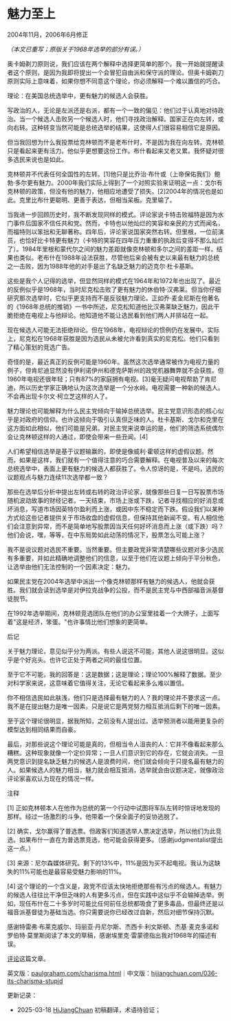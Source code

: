



# 魅力至上

2004年11月，2006年6月修正

*（本文已重写；原版关于1968年选举的部分有误。）*

奥卡姆剃刀原则说，我们应该在两个解释中选择更简单的那个。我一开始就提醒读者这个原则，是因为我即将提出一个会冒犯自由派和保守派的理论。但奥卡姆剃刀原则实际上意味着，如果你想不同意这个理论，你必须解释一个难以置信的巧合。

理论：在美国总统选举中，更有魅力的候选人会获胜。

写政治的人，无论是左派还是右派，都有一个一致的偏见：他们过于认真地对待政治。当一个候选人击败另一个候选人时，他们寻找政治解释。国家正在向左转，或向右转。这种转变当然可能是总统选举的结果，这使得人们很容易相信它是原因。

但当我回想为什么我投票给克林顿而不是老布什时，不是因为我在向左转。克林顿只是看起来更有活力。他似乎更想要这份工作。布什看起来又老又累。我怀疑对很多选民来说也是如此。

克林顿并不代表任何全国性的左转。[1]他只是比乔治·布什或（上帝保佑我们）鲍勃·多尔更有魅力。2000年我们实际上得到了一个对照实验来证明这一点：戈尔有克林顿的政策，但没有他的魅力，他相应地遭受了损失。[2]2004年的情况也是如此。克里比布什更聪明、更善于表达，但相当呆板。克里输了。

当我进一步回顾历史时，我不断发现同样的模式。评论家说卡特击败福特是因为水门事件后国家不信任共和党。然而，卡特也以他灿烂的笑容和亲民的方式而闻名，而福特则以笨拙和无聊著称。四年后，评论家说国家突然右转。但里根，一位前演员，也恰好比卡特更有魅力（卡特的笑容在四年压力重重的执政后变得不那么灿烂了）。1984年里根和蒙代尔之间的魅力差距就像克林顿和多尔之间的差距一样，结果也类似。老布什在1988年设法获胜，尽管他后来会被有史以来最有魅力的总统之一击败，因为1988年他的对手是出了名缺乏魅力的迈克尔·杜卡基斯。

这些是我个人记得的选举，但显然同样的模式在1964年和1972年也出现了。最近的反例似乎是1968年，当时尼克松击败了更有魅力的休伯特·汉弗莱。但当你仔细研究那次选举时，它似乎更支持而不是反驳魅力理论。正如乔·麦金尼斯在他著名的《1968年总统的推销》一书中所述，尼克松知道他比汉弗莱缺乏魅力，因此干脆拒绝在电视上与他辩论。他知道他不能让选民看到他们两人并排站在一起。

现在候选人可能无法拒绝辩论。但在1968年，电视辩论的惯例仍在发展中。实际上，尼克松在1968年获胜是因为选民从未被允许看到真实的尼克松。他们只看到了精心策划的竞选广告。

奇怪的是，最近真正的反例可能是1960年。虽然这次选举通常被作为电视力量的例子，但肯尼迪显然没有伊利诺伊州和德克萨斯州的政党机器舞弊就不会获胜。但1960年电视还很年轻；只有87%的家庭拥有电视。[3]毫无疑问电视帮助了肯尼迪，所以历史学家正确地认为这次选举是一个分水岭。电视需要一种新的候选人。不会再出现卡尔文·柯立芝这样的人了。

魅力理论也可能解释为什么民主党倾向于输掉总统选举。民主党意识形态的核心似乎是对政府的信仰。也许这倾向于吸引认真但乏味的人。杜卡基斯、戈尔和克里在这方面如此相似，他们可能是兄弟。对民主党来说幸运的是，他们的筛选系统偶尔会让克林顿这样的人通过，即使会带来一些丑闻。[4]

人们希望相信选举是基于议题输赢的，即使是像威利·霍顿这样的虚假议题。然而，如果是这样，我们就有一个值得注意的巧合需要解释。在电视普及以来的每次总统选举中，表面上更有魅力的候选人都获胜了。令人惊讶的是，不是吗，选民的议题观点与魅力连续11次选举都一致？

那些在选举后分析中提出左转或右转的政治评论家，就像那些日复一日写股票市场随机波动故事的财经记者。一天结束，市场上涨或下跌，记者寻找相应的好消息或坏消息，写道市场因英特尔盈利而上涨，或因中东不稳定而下跌。假设我们以某种方式给这些记者提供关于市场收盘的虚假信息，但保持其他新闻不变。有人相信他们会注意到异常，而不是简单地写股票因当天任何好坏消息而上涨（或下跌）吗？他们会说，嘿，等等，在中东局势如此动荡的情况下，股票怎么可能上涨？

我不是说议题对选民不重要。当然重要。但主要政党非常清楚哪些议题对多少选民有多重要，并如此精确地调整他们的信息，以至于他们在议题上倾向于平分秋色，让选举由他们无法控制的一个因素决定：魅力。

如果民主党在2004年选举中派出一个像克林顿那样有魅力的候选人，他就会获胜。我们就会读到选举是对伊拉克战争的公投，而不是民主党与中西部福音派基督徒脱节。

在1992年选举期间，克林顿竞选团队在他们的办公室里挂着一个大牌子，上面写着"这是经济，笨蛋。"也许事情比他们想象的更简单。

后记

关于魅力理论，意见似乎分为两派。有些人说这不可能，其他人说这很明显。这似乎是个好兆头。也许它正处于两者之间的最佳位置。

至于它不可能，我的回答是：这是数据；这是理论；理论100%解释了数据。至少对科学家来说，这意味着它值得关注，无论它看起来多么难以置信。

你不相信选民如此肤浅，他们只是选择最有魅力的人？我的理论并不要求这一点。我不是在提出魅力是唯一因素，只是说它是两党努力相互抵消后剩下的唯一因素。

至于这个理论很明显，据我所知，之前没有人提出过。选举预测者以能用更复杂的模型达到相同结果而自豪。

最后，对那些说这个理论可能是真的，但相当令人沮丧的人：它并不像看起来那么糟糕。这种现象就像一个定价异常；一旦人们意识到它的存在，它就会消失。一旦两党意识到提名缺乏魅力的候选人是浪费时间，他们就会倾向于只提名最有魅力的人。如果候选人的魅力相当，魅力就会相互抵消，选举就会由议题决定，就像政治评论家喜欢认为现在的情况一样。

注释

[1] 正如克林顿本人在他作为总统的第一个行动中试图将军队左转时惊讶地发现的那样。经过一场激烈的斗争，他带着一个保全面子的妥协逃脱了。

[2] 确实，戈尔赢得了普选票。但政客们知道选举人票决定选举，所以他们为此竞选。如果布什一直在为普选票竞选，他可能会获得更多。（感谢judgmentalist提出这一点。）

[3] 来源：尼尔森媒体研究。剩下的13%中，11%是因为买不起电视。我认为这缺失的11%可能也是最容易受魅力影响的11%。

[4] 这个理论的一个含义是，政党不应该太快地拒绝那些有污点的候选人。有魅力的候选人往往比干净但乏味的人有更多污点，但在实践中这似乎不会输掉选举。例如，现任布什在二十多岁时可能比任何前任总统都吸食了更多毒品，但最终还是以福音派基督徒为基础当选。你只需要说你已经改过自新，然后对细节保持沉默。

感谢特雷弗·布莱克威尔、玛丽亚·丹尼尔斯、杰西卡·利文斯顿、杰基·麦克多诺和罗伯特·莫里斯阅读了本文的草稿，感谢埃里克·雷蒙德指出我对1968年的描述有误。

[评论](http://reddit.com/info/8zp7/comments)这篇文章。

英文版：[paulgraham.com/charisma.html](https://paulgraham.com/charisma.html)｜中文版：[hijiangchuan.com/036-its-charisma-stupid](https://hijiangchuan.com/036-its-charisma-stupid)

更新记录：
- 2025-03-18 [HiJiangChuan](https://hijiangchuan.com) 初稿翻译，术语待验证；
